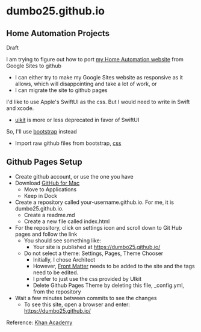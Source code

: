 # dumbo25.github.io
## Home Automation Projects

Draft

I am trying to figure out how to port [my Home Automation website](https://sites.google.com/site/cartwrightraspberrypiprojects/home) from Google Sites to github
* I can either try to make my Google Sites website as responsive as it allows, which will disappointing and take a lot of work, or
* I can migrate the site to github pages

I'd like to use Apple's SwiftUI as the css. But I would need to write in Swift and xcode.
* [uikit](https://developer.apple.com/documentation/uikit) is more or less deprecated in favor of SwiftUI

So, I'll use [bootstrap](https://github.com/twbs/bootstrap) instead
* Import raw github files from bootstrap, [css](https://raw.githubusercontent.com/twbs/bootstrap/main/dist/css/bootstrap.css)

## Github Pages Setup
* Create github account, or use the one you have
* Download [GitHub for Mac](http://mac.github.com/)
  * Move to Applications
  * Keep in Dock
* Create a repository called your-username.github.io. For me, it is dumbo25.github.io.
  * Create a readme.md 
  * Create a new file called index.html
* For the repository, click on settings icon and scroll down to Git Hub pages and follow the link
  * You should see something like:
    * Your site is published at https://dumbo25.github.io/
  * Do not select a theme: Settings, Pages, Theme Chooser
    * Initially, I chose Architect
    * However, [Front Matter](https://jekyllrb.com/docs/step-by-step/03-front-matter/) needs to be added to the site and the tags need to be edited. 
    * I prefer to just use the css provided by UIkit
    * Delete Github Pages Theme by deleting this file, _config.yml, from the repository
* Wait a few minutes between commits to see the changes
  * To see this site, open a browser and enter: https://dumbo25.github.io/

Reference: [Khan Academy](https://www.khanacademy.org/computing/computer-programming/html-css/web-development-tools/a/hosting-your-website-on-github)
